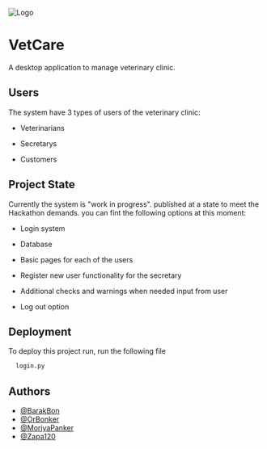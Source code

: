 
![Logo](https://i.imgur.com/JUAKKdD.png)


# VetCare

A desktop application to manage veterinary clinic.




## Users
The system have 3 types of users of the veterinary clinic:
* Veterinarians

* Secretarys

* Customers
## Project State

Currently the system is "work in progress".
published at a state to meet the Hackathon demands.
you can fint the following options at this moment:
- Login system

- Database

- Basic pages for each of the users

- Register new user functionality for the secretary

- Additional checks and warnings when needed input from user

- Log out option


## Deployment

To deploy this project run, run the following file

```bash
  login.py
```


## Authors

- [@BarakBon](https://github.com/BarakBon)
- [@OrBonker](https://github.com/OrBonker)
- [@MoriyaPanker](https://github.com/MoriyaPanker)
- [@Zapa120](https://github.com/Zapa120)

